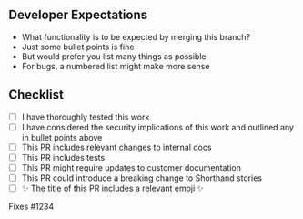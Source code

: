 ## Developer Expectations

- What functionality is to be expected by merging this branch?
- Just some bullet points is fine
- But would prefer you list many things as possible
- For bugs, a numbered list might make more sense

## Checklist

- [ ] I have thoroughly tested this work
- [ ] I have considered the security implications of this work and outlined any in bullet points above
- [ ] This PR includes relevant changes to internal docs
- [ ] This PR includes tests
- [ ] This PR might require updates to customer documentation
- [ ] This PR could introduce a breaking change to Shorthand stories
- [ ] ✨ The title of this PR includes a relevant emoji ✨

Fixes #1234
